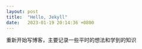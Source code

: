 ```yaml
---
layout: post
title:  "Hello, Jekyll"
date:   2023-01-19 20:14:36 +0800
---
```

重新开始写博客，主要记录一些平时的想法和学到的知识